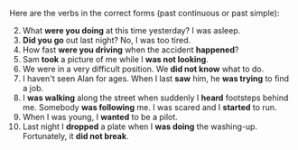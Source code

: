 Here are the verbs in the correct forms (past continuous or past simple):

2. What **were you doing** at this time yesterday? I was asleep.
3. **Did you go** out last night? No, I was too tired.
4. How fast **were you driving** when the accident **happened**?
5. Sam **took** a picture of me while I **was not looking**.
6. We were in a very difficult position. We **did not know** what to do.
7. I haven't seen Alan for ages. When I last **saw** him, he **was trying** to find a job.
8. I **was walking** along the street when suddenly I **heard** footsteps behind me. Somebody **was following** me. I was scared and I **started** to run.
9. When I was young, I **wanted** to be a pilot.
10. Last night I **dropped** a plate when I **was doing** the washing-up. Fortunately, it **did not break**.